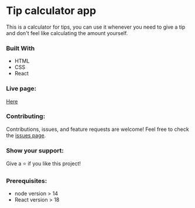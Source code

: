 # Tip calculator app

This is a calculator for tips, you can use it whenever you need to give a tip and don't feel like calculating the amount yourself.

### Built With

- HTML
- CSS
- React

### Live page:
[Here](https://kakalanp.github.io/Tip-calculator/dist)

### Contributing: 

Contributions, issues, and feature requests are welcome!
Feel free to check the [issues page](../../issues/).

### Show your support: 

Give a ⭐️ if you like this project!

### Prerequisites: 

- node version > 14
- React version > 18